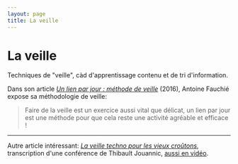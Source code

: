 ```yaml
---
layout: page
title: La veille
---
```


# La veille

Techniques de "veille", càd d'apprentissage contenu et de tri d'information.

Dans son article *[Un lien par jour : méthode de veille](https://www.quaternum.net/2016/12/14/un-lien-par-jour/)* (2016), Antoine Fauchié expose sa méthodologie de veille:

> Faire de la veille est un exercice aussi vital que délicat, un lien par jour est une méthode pour que cela reste une activité agréable et efficace !

***

Autre article intéressant: [*La veille techno pour les vieux croûtons*](https://www.miximum.fr/blog/veille-techno-vieux-croutons-paris-web-2015/), transcription d'une conférence de Thibault Jouannic, [aussi en vidéo](https://vimeo.com/142169573).

